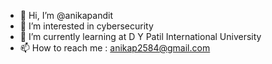 - 👋 Hi, I’m @anikapandit
- 👀 I’m interested in cybersecurity
- 🌱 I’m currently learning at D Y Patil International University
- 📫 How to reach me : anikap2584@gmail.com

<!---
anikapandit/anikapandit is a ✨ special ✨ repository because its `README.md` (this file) appears on your GitHub profile.
You can click the Preview link to take a look at your changes.
--->

